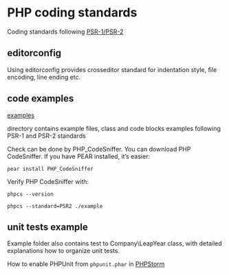 # PHP coding standards
Coding standards following [PSR-1/PSR-2](https://github.com/php-fig/fig-standards/blob/master/accepted/PSR-2-coding-style-guide.md)

## editorconfig
Using editorconfig provides crosseditor standard for indentation style, file encoding, line ending etc.

## code examples

[examples](./example/example.php)

directory contains example files, class and code blocks examples following PSR-1 and PSR-2 standards

Check can be done by PHP_CodeSniffer. You can download PHP CodeSniffer. If you have PEAR installed, it’s easier:

```pear install PHP_CodeSniffer```

Verify PHP CodeSniffer with:

```phpcs --version```

```phpcs --standard=PSR2 ./example```

## unit tests example

Example folder also contains test to Company\LeapYear class, with detailed explanations how to organize unit tests.

How to enable PHPUnit from `phpunit.phar` in [PHPStorm](https://www.jetbrains.com/help/phpstorm/2016.2/enabling-phpunit-support.html)
